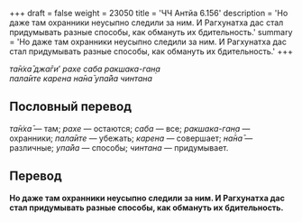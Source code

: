 +++
draft = false
weight = 23050
title = 'ЧЧ Антйа 6.156'
description = 'Но даже там охранники неусыпно следили за ним. И Рагхунатха дас стал придумывать разные способы, как обмануть их бдительность.'
summary = 'Но даже там охранники неусыпно следили за ним. И Рагхунатха дас стал придумывать разные способы, как обмануть их бдительность.'
+++

_та̄н̇ха̄ джа̄ги_’ _рахе саба ракшака-ган̣а  
пала̄ите карена на̄на̄ упа̄йа чинтана_

## Пословный перевод

_та̄н̇ха̄_ — там; _рахе_ — остаются; _саба_ — все; _ракшака_\-_ган̣а_ — охранники; _пала̄ите_ — убежать; _карена_ — совершает; _на̄на̄_ — различные; _упа̄йа_ — способы; _чинтана_ — придумывает.

## Перевод

**Но даже там охранники неусыпно следили за ним. И Рагхунатха дас стал придумывать разные способы, как обмануть их бдительность.**
